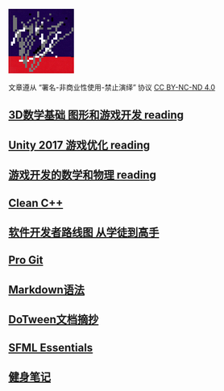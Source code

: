 ![lambda](./images/lambda.png)

文章遵从 “署名-非商业性使用-禁止演绎” 协议
[CC BY-NC-ND 4.0](https://creativecommons.org/licenses/by-nc-nd/4.0/deed.zh)

## [3D数学基础 图形和游戏开发 reading](./notes/mathPrimer.md)

## [Unity 2017 游戏优化 reading](./notes/unityOptimization.md)

## [游戏开发的数学和物理 reading](./notes/kiyoshi_kato.md)

## [Clean C++](./notes/cleancpp.md)

## [软件开发者路线图 从学徒到高手](./notes/apprentPatterns.md)

## [Pro Git](./notes/progit.md)

## [Markdown语法](./notes/markdown.md)

## [DoTween文档摘抄](./notes/dotween.md)

## [SFML Essentials](./notes/sfmlEssentials.md)

## [健身笔记](./notes/bodyBuilding.md)